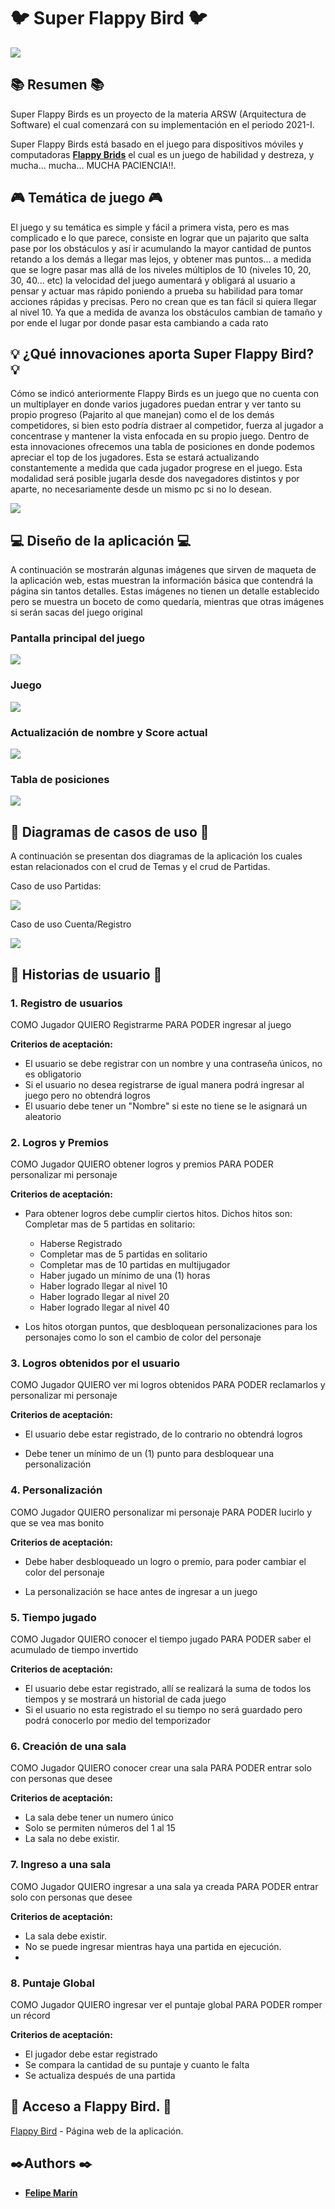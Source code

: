 # 🐦 Super Flappy Bird 🐦
![](img/Titulo.PNG)

## 📚 Resumen 📚

Super Flappy Birds es un proyecto de la materia ARSW (Arquitectura de Software) el cual comenzará con su implementación en el periodo 2021-I.

Super Flappy Birds  está basado en el juego para dispositivos móviles y computadoras  **[Flappy Brids](https://flappybird.io/)** el cual es un juego de habilidad y destreza, y mucha... mucha... MUCHA PACIENCIA!!. 

## 🎮 Temática de juego 🎮

El juego y su temática es simple y fácil a primera vista, pero es mas complicado e lo que parece, consiste en lograr que un pajarito que salta pase por los obstáculos y así ir acumulando la mayor cantidad de puntos retando a los demás a llegar mas lejos, y obtener mas puntos... a medida que se  logre pasar mas allá de los niveles múltiplos de 10 (niveles 10, 20, 30, 40... etc) la velocidad del juego aumentará y obligará al usuario a pensar y actuar mas rápido poniendo a prueba su  habilidad para tomar acciones rápidas y precisas. Pero no crean que es tan fácil si quiera llegar al nivel 10. Ya que a medida de avanza los obstáculos cambian de tamaño y por ende el lugar por donde pasar esta cambiando a cada rato

## **💡 ¿Qué innovaciones aporta Super Flappy Bird? 💡**

Cómo se indicó anteriormente Flappy Birds es un juego que no cuenta con un multiplayer en donde varios  jugadores puedan entrar y ver tanto su propio progreso (Pajarito al que manejan) como el de los demás competidores, si bien esto podría distraer al competidor, fuerza al jugador a concentrase y mantener la vista enfocada en su propio juego.
Dentro de esta innovaciones ofrecemos una tabla de posiciones en donde podemos apreciar el top de los jugadores. Esta se estará actualizando constantemente a medida que cada jugador progrese en el juego.
Esta modalidad será posible jugarla desde dos navegadores distintos y por aparte, no necesariamente desde un mismo pc si no lo desean.

![](img/Navegador.PNG)

##  💻 Diseño de la aplicación 💻

A continuación se mostrarán algunas imágenes que sirven de maqueta de la aplicación web, estas muestran la información básica que contendrá la página sin tantos detalles.
Estas imágenes no tienen un detalle establecido pero se muestra un boceto de como quedaría, mientras que otras imágenes si serán sacas del juego original

### Pantalla principal del juego
![](img/Flappy.PNG)

### Juego
![](img/Juego.PNG)

### Actualización de nombre  y Score actual
![](img/Nombre.PNG)

### Tabla de posiciones
![](img/Tabla.PNG)


## 📐 Diagramas de casos de uso 📐

A continuación se presentan dos diagramas de la aplicación los cuales estan relacionados con el crud de Temas y el crud de Partidas.

Caso de uso Partidas:

![](img/Diagrama.PNG)

Caso de uso Cuenta/Registro

![](img/Cuenta.PNG)


## 🧾 Historias de usuario 🧾


### 1. Registro de usuarios

COMO Jugador QUIERO Registrarme PARA PODER ingresar al juego

**Criterios de aceptación:**

-  El usuario se debe registrar con un nombre y una contraseña únicos, no es obligatorio
- Si el usuario no desea registrarse de igual manera podrá ingresar al juego pero no obtendrá logros
- El usuario debe tener un "Nombre" si este no tiene se le asignará un aleatorio

### 2. Logros y Premios

COMO Jugador QUIERO obtener logros y premios PARA PODER personalizar mi personaje

**Criterios de aceptación:**

-  Para obtener logros debe cumplir ciertos hitos. Dichos hitos son: Completar mas de 5 partidas en solitario:
	- Haberse Registrado
	- Completar mas de 5 partidas en solitario
	- Completar mas de 10 partidas en multijugador
	- Haber jugado un mínimo de una (1) horas
	- Haber logrado llegar al nivel 10
	- Haber logrado llegar al nivel 20
	- Haber logrado llegar al nivel 40

-  Los hitos otorgan puntos, que desbloquean personalizaciones para los personajes como lo son el cambio de color del personaje

### 3. Logros obtenidos por el usuario

COMO Jugador  QUIERO ver mi logros obtenidos PARA PODER reclamarlos y personalizar mi personaje

**Criterios de aceptación:**

-  El usuario debe estar registrado, de lo contrario no obtendrá logros

-  Debe tener un mínimo de un (1) punto para desbloquear una personalización


### 4. Personalización

COMO Jugador  QUIERO personalizar mi personaje PARA PODER lucirlo y que se vea mas bonito

**Criterios de aceptación:**

-  Debe haber desbloqueado un logro o premio, para poder cambiar el color del personaje 

-  La personalización se hace antes de ingresar a un juego

### 5. Tiempo jugado

COMO Jugador QUIERO conocer el tiempo jugado PARA PODER saber el acumulado de tiempo invertido

**Criterios de aceptación:**

-  El usuario debe estar registrado, allí se realizará la suma de todos los tiempos y se mostrará un historial de cada juego
- Si el usuario no esta registrado el su tiempo no será guardado pero podrá conocerlo por medio del temporizador

### 6. Creación de una sala
COMO Jugador QUIERO conocer crear una sala PARA PODER entrar solo con personas que desee

**Criterios de aceptación:**

-  La sala debe tener un numero único
- Solo se permiten números del 1 al 15
- La sala no debe existir.

### 7. Ingreso a una sala

COMO Jugador QUIERO ingresar a una sala ya creada PARA PODER entrar solo con personas que desee

**Criterios de aceptación:**

- La sala debe existir.
- No se puede ingresar mientras haya una partida en ejecución.
- 
### 8. Puntaje Global

COMO Jugador QUIERO ingresar ver el puntaje global PARA PODER romper un récord

**Criterios de aceptación:**

- El jugador debe estar registrado
- Se compara la cantidad de su puntaje y cuanto le falta
- Se actualiza después de una partida


## 🔗 Acceso a Flappy Bird. 🔗

[Flappy Bird](https://flappybird.io/) - Página web de la aplicación.

## ✒️Authors ✒️

* [**Felipe Marín** ](https://github.com/PhillipMarin117)